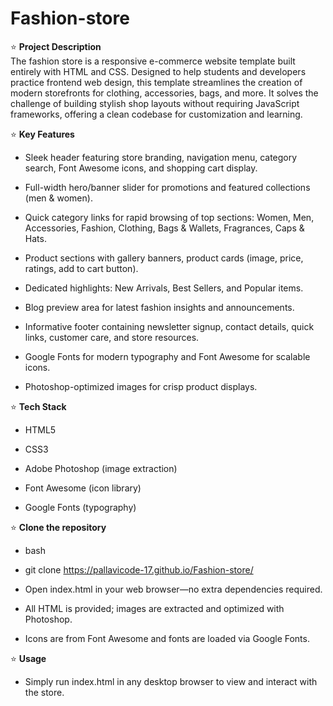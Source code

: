 # Fashion-store
⭐️ __Project Description__ <br>
The fashion store is a responsive e-commerce website template built entirely with HTML and CSS. Designed to help students and developers practice frontend web design, this template streamlines the creation of modern storefronts for clothing, accessories, bags, and more. It solves the challenge of building stylish shop layouts without requiring JavaScript frameworks, offering a clean codebase for customization and learning.

⭐️ __Key Features__ <br>
- Sleek header featuring store branding, navigation menu, category search, Font Awesome icons, and shopping cart display.

- Full-width hero/banner slider for promotions and featured collections (men & women).

- Quick category links for rapid browsing of top sections: Women, Men, Accessories, Fashion, Clothing, Bags & Wallets, Fragrances, Caps & Hats.

- Product sections with gallery banners, product cards (image, price, ratings, add to cart button).

- Dedicated highlights: New Arrivals, Best Sellers, and Popular items.

- Blog preview area for latest fashion insights and announcements.

- Informative footer containing newsletter signup, contact details, quick links, customer care, and store resources.

- Google Fonts for modern typography and Font Awesome for scalable icons.

- Photoshop-optimized images for crisp product displays.

⭐️ __Tech Stack__ <br>
- HTML5

- CSS3

- Adobe Photoshop (image extraction)

- Font Awesome (icon library)

- Google Fonts (typography)
  
⭐️ __Clone the repository__ <br>

- bash
- git clone https://pallavicode-17.github.io/Fashion-store/
- Open index.html in your web browser—no extra dependencies required.

- All HTML is provided; images are extracted and optimized with Photoshop.

- Icons are from Font Awesome and fonts are loaded via Google Fonts.

⭐️ __Usage__ <br>
- Simply run index.html in any desktop browser to view and interact with the store.
